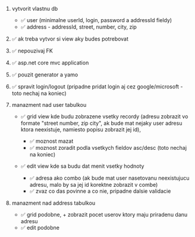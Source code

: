 1. vytvorit vlastnu db 
	- ✅ user (minimalne userId, login, password a addressId fieldy)
	- ✅ address - addressId, street, number, city, zip 

2. ✅ ak treba vytvor si view aky budes potrebovat

3. ✅ nepouzivaj FK

4. ✅ asp.net core mvc application

5. ✅ pouzit generator a yamo

6. ✅ spravit login/logout (pripadne pridat login aj cez google/microsoft - toto nechaj na koniec)

7. manazment nad user tabulkou
	- ✅ grid view kde budu zobrazene vsetky recordy (adresu zobrazit vo formate "street number, zip city", ak bude mat nejaky user adresu ktora neexistuje, namiesto popisu zobrazit jej id), 
		- ✅ moznost mazat
		- ✅ moznost zoradit podla vsetkych fieldov asc/desc (toto nechaj na koniec)

	- ✅ edit view kde sa budu dat menit vsetky hodnoty
		- ✅ adresa ako combo (ak bude mat user nasetovanu neexistujucu adresu, malo by sa jej id korektne zobrazit v combe)
		- ✅ zvaz co das povinne a co nie, pripadne dalsie validacie

8. manazment nad address tabulkou
	- ✅ grid podobne, + zobrazit pocet userov ktory maju priradenu danu adresu
	- ✅ edit podobne
